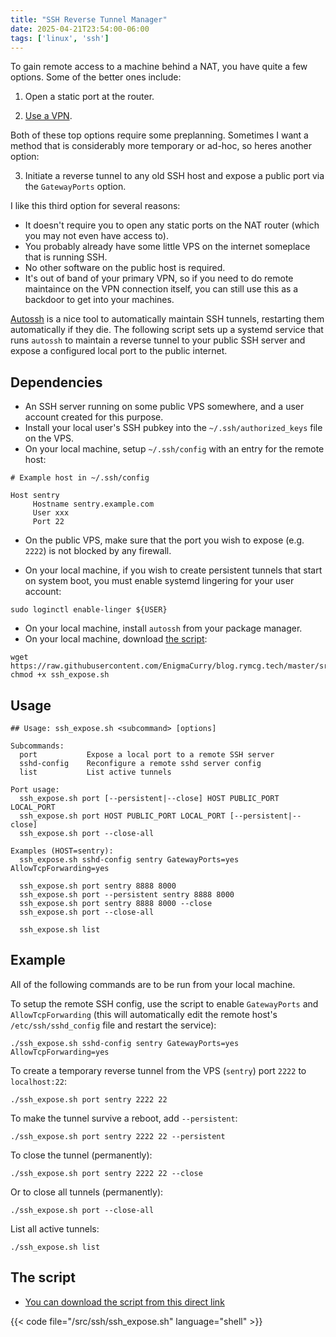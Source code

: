 ```yaml
---
title: "SSH Reverse Tunnel Manager"
date: 2025-04-21T23:54:00-06:00
tags: ['linux', 'ssh']
---
```


To gain remote access to a machine behind a NAT, you have quite a few
options. Some of the better ones include:

 1) Open a static port at the router.
 
 2) [Use a VPN](https://blog.rymcg.tech/blog/linux/wireguard_p2p/).

Both of these top options require some preplanning. Sometimes I want a
method that is considerably more temporary or ad-hoc, so heres another
option:

 3) Initiate a reverse tunnel to any old SSH host and expose a public
    port via the `GatewayPorts` option.

I like this third option for several reasons:

 * It doesn't require you to open any static ports on the NAT router
   (which you may not even have access to).
 * You probably already have some little VPS on the internet someplace
   that is running SSH.
 * No other software on the public host is required.
 * It's out of band of your primary VPN, so if you need to do remote
   maintaince on the VPN connection itself, you can still use this as
   a backdoor to get into your machines.

[Autossh](https://www.harding.motd.ca/autossh/) is a nice tool to
automatically maintain SSH tunnels, restarting them automatically if
they die. The following script sets up a systemd service that runs
`autossh` to maintain a reverse tunnel to your public SSH server and
expose a configured local port to the public internet.

## Dependencies

 * An SSH server running on some public VPS somewhere, and a user
   account created for this purpose.
 * Install your local user's SSH pubkey into the
   `~/.ssh/authorized_keys` file on the VPS.
 * On your local machine, setup `~/.ssh/config` with an entry for the
   remote host:
   
```
# Example host in ~/.ssh/config

Host sentry
     Hostname sentry.example.com
     User xxx
     Port 22
```

 * On the public VPS, make sure that the port you wish to expose (e.g.
   `2222`) is not blocked by any firewall.

 * On your local machine, if you wish to create persistent tunnels
   that start on system boot, you must enable systemd lingering for
   your user account:
   
```
sudo loginctl enable-linger ${USER}
```

 * On your local machine, install `autossh` from your package manager.
 * On your local machine, download [the
   script](https://raw.githubusercontent.com/EnigmaCurry/blog.rymcg.tech/master/src/ssh/ssh_expose.sh):
 
```
wget https://raw.githubusercontent.com/EnigmaCurry/blog.rymcg.tech/master/src/ssh/ssh_expose.sh
chmod +x ssh_expose.sh
```

## Usage

```
## Usage: ssh_expose.sh <subcommand> [options]

Subcommands:
  port           Expose a local port to a remote SSH server
  sshd-config    Reconfigure a remote sshd server config
  list           List active tunnels

Port usage:
  ssh_expose.sh port [--persistent|--close] HOST PUBLIC_PORT LOCAL_PORT
  ssh_expose.sh port HOST PUBLIC_PORT LOCAL_PORT [--persistent|--close]
  ssh_expose.sh port --close-all

Examples (HOST=sentry):
  ssh_expose.sh sshd-config sentry GatewayPorts=yes AllowTcpForwarding=yes

  ssh_expose.sh port sentry 8888 8000
  ssh_expose.sh port --persistent sentry 8888 8000
  ssh_expose.sh port sentry 8888 8000 --close
  ssh_expose.sh port --close-all

  ssh_expose.sh list
```

## Example

All of the following commands are to be run from your local machine.

To setup the remote SSH config, use the script to enable
`GatewayPorts` and `AllowTcpForwarding` (this will automatically edit
the remote host's `/etc/ssh/sshd_config` file and restart the
service):

```
./ssh_expose.sh sshd-config sentry GatewayPorts=yes AllowTcpForwarding=yes
```

To create a temporary reverse tunnel from the VPS (`sentry`) port `2222` to `localhost:22`:

```
./ssh_expose.sh port sentry 2222 22
```

To make the tunnel survive a reboot, add `--persistent`:

```
./ssh_expose.sh port sentry 2222 22 --persistent
```

To close the tunnel (permanently):

```
./ssh_expose.sh port sentry 2222 22 --close
```

Or to close all tunnels (permanently):

```
./ssh_expose.sh port --close-all
```

List all active tunnels:

```
./ssh_expose.sh list
```

## The script

 * [You can download the script from this direct
   link](https://raw.githubusercontent.com/EnigmaCurry/blog.rymcg.tech/master/src/ssh/ssh_expose.sh)

{{< code file="/src/ssh/ssh_expose.sh" language="shell" >}}
